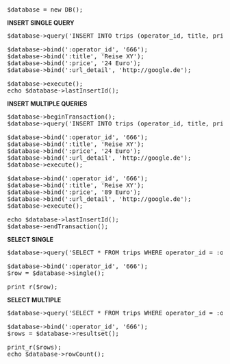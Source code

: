<pre>
$database = new DB();
</pre>

**INSERT SINGLE QUERY**
<pre>
$database->query('INSERT INTO trips (operator_id, title, price, url_detail) VALUES (:operator_id, :title, :price, :url_detail)');

$database->bind(':operator_id', '666');
$database->bind(':title', 'Reise XY');
$database->bind(':price', '24 Euro');
$database->bind(':url_detail', 'http://google.de');

$database->execute();
echo $database->lastInsertId();
</pre>

**INSERT MULTIPLE QUERIES**
<pre>
$database->beginTransaction();
$database->query('INSERT INTO trips (operator_id, title, price, url_detail) VALUES (:operator_id, :title, :price, :url_detail)');

$database->bind(':operator_id', '666');
$database->bind(':title', 'Reise XY');
$database->bind(':price', '24 Euro');
$database->bind(':url_detail', 'http://google.de');
$database->execute();

$database->bind(':operator_id', '666');
$database->bind(':title', 'Reise XY');
$database->bind(':price', '89 Euro');
$database->bind(':url_detail', 'http://google.de');
$database->execute();

echo $database->lastInsertId();
$database->endTransaction();
</pre>

**SELECT SINGLE**
<pre>
$database->query('SELECT * FROM trips WHERE operator_id = :operator_id');

$database->bind(':operator_id', '666');
$row = $database->single();

print_r($row);
</pre>

**SELECT MULTIPLE**
<pre>
$database->query('SELECT * FROM trips WHERE operator_id = :operator_id');

$database->bind(':operator_id', '666');
$rows = $database->resultset();

print_r($rows);
echo $database->rowCount();
</pre>